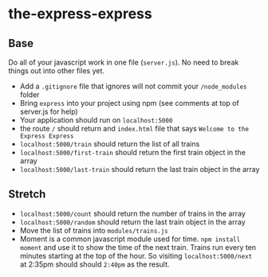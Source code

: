 # the-express-express

## Base

Do all of your javascript work in one file (`server.js`). No need to break things out into other files yet.

- Add a `.gitignore` file that ignores will not commit your `/node_modules` folder
- Bring `express` into your project using npm (see comments at top of server.js for help)
- Your application should run on `localhost:5000`
- the route `/` should return and `index.html` file that says `Welcome to the Express Express`
- `localhost:5000/train` should return the list of all trains
- `localhost:5000/first-train` should return the first train object in the array
- `localhost:5000/last-train` should return the last train object in the array

## Stretch

- `localhost:5000/count` should return the number of trains in the array
- `localhost:5000/random` should return the last train object in the array
- Move the list of trains into `modules/trains.js`
- Moment is a common javascript module used for time. `npm install moment` and use it to show the time of the next train. Trains run every ten minutes starting at the top of the hour. So visiting `localhost:5000/next` at 2:35pm should should `2:40pm` as the result.
